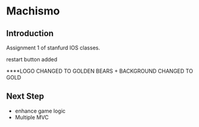 Machismo
===

Introduction
---
Assignment 1 of stanfurd IOS classes. 

restart button added

****LOGO CHANGED TO GOLDEN BEARS + BACKGROUND CHANGED TO GOLD

Next Step
---

* enhance game logic
* Multiple MVC
